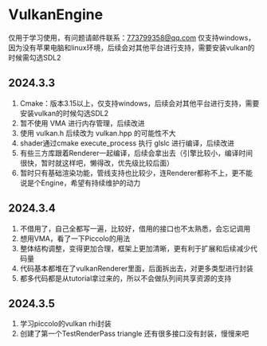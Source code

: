 # VulkanEngine

仅用于学习使用，有问题请邮件联系：773799358@qq.com
仅支持windows，因为没有苹果电脑和linux环境，后续会对其他平台进行支持，需要安装vulkan的时候需勾选SDL2

## 2024.3.3

1. Cmake：版本3.15以上，仅支持windows，后续会对其他平台进行支持，需要安装vulkan的时候勾选SDL2
2. 暂不使用 VMA 进行内存管理，后续改进
3. 使用 vulkan.h 后续改为 vulkan.hpp 的可能性不大
4. shader通过cmake execute_process 执行 glslc 进行编译，后续改进
5. 有些三方库跟着Renderer一起编译，后续会拿出去（引擎比较小，编译时间很快，暂时就这样吧，懒得改，优先级比较后面）
6. 暂时只有基础渲染功能，管线支持也比较少，连Renderer都称不上，更不能说是个Engine，希望有持续维护的动力

## 2024.3.4

1. 不借用了，自己全都写一遍，比较好，借用的接口也不太熟悉，会忘记调用
2. 想用VMA，看了一下Piccolo的用法
3. 整体结构调整，变得更加合理，框架上更加清晰，更有利于扩展和后续减少代码量
4. 代码基本都堆在了vulkanRenderer里面，后面拆出去，对更多类型进行封装
5. 都多代码都是从tutorial拿过来的，所以不会做队列间共享资源的支持

## 2024.3.5

1. 学习piccolo的vulkan rhi封装
2. 创建了第一个TestRenderPass triangle 还有很多接口没有封装，慢慢来吧